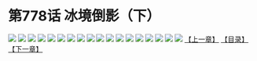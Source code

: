 # 第778话 冰境倒影（下）
![](https://mhpic.xiaomingtaiji.net/comic/D/斗破苍穹/第778话F1_262444/1.jpg-zymk.middle.webp)
![](https://mhpic.xiaomingtaiji.net/comic/D/斗破苍穹/第778话F1_262444/2.jpg-zymk.middle.webp)
![](https://mhpic.xiaomingtaiji.net/comic/D/斗破苍穹/第778话F1_262444/3.jpg-zymk.middle.webp)
![](https://mhpic.xiaomingtaiji.net/comic/D/斗破苍穹/第778话F1_262444/4.jpg-zymk.middle.webp)
![](https://mhpic.xiaomingtaiji.net/comic/D/斗破苍穹/第778话F1_262444/5.jpg-zymk.middle.webp)
![](https://mhpic.xiaomingtaiji.net/comic/D/斗破苍穹/第778话F1_262444/6.jpg-zymk.middle.webp)
![](https://mhpic.xiaomingtaiji.net/comic/D/斗破苍穹/第778话F1_262444/7.jpg-zymk.middle.webp)
![](https://mhpic.xiaomingtaiji.net/comic/D/斗破苍穹/第778话F1_262444/8.jpg-zymk.middle.webp)
![](https://mhpic.xiaomingtaiji.net/comic/D/斗破苍穹/第778话F1_262444/9.jpg-zymk.middle.webp)
![](https://mhpic.xiaomingtaiji.net/comic/D/斗破苍穹/第778话F1_262444/10.jpg-zymk.middle.webp)
![](https://mhpic.xiaomingtaiji.net/comic/D/斗破苍穹/第778话F1_262444/11.jpg-zymk.middle.webp)
![](https://mhpic.xiaomingtaiji.net/comic/D/斗破苍穹/第778话F1_262444/12.jpg-zymk.middle.webp)
![](https://mhpic.xiaomingtaiji.net/comic/D/斗破苍穹/第778话F1_262444/13.jpg-zymk.middle.webp)
![](https://mhpic.xiaomingtaiji.net/comic/D/斗破苍穹/第778话F1_262444/14.jpg-zymk.middle.webp)
![](https://mhpic.xiaomingtaiji.net/comic/D/斗破苍穹/第778话F1_262444/15.jpg-zymk.middle.webp)
![](https://mhpic.xiaomingtaiji.net/comic/D/斗破苍穹/第778话F1_262444/16.jpg-zymk.middle.webp)
![](https://mhpic.xiaomingtaiji.net/comic/D/斗破苍穹/第778话F1_262444/17.jpg-zymk.middle.webp)
![](https://mhpic.xiaomingtaiji.net/comic/D/斗破苍穹/第778话F1_262444/18.jpg-zymk.middle.webp)
[【上一章】](./781.md)
[【目录】](./READMD.md)
[【下一章】](./783.md)
